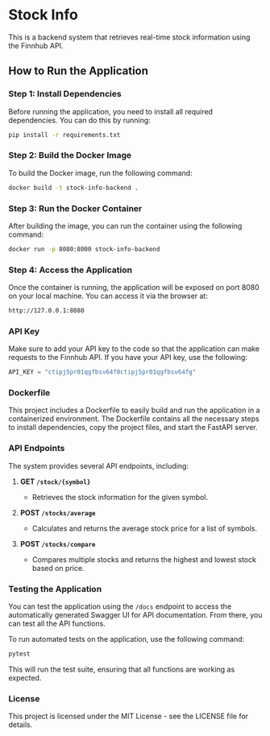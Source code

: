 
# Stock Info

This is a backend system that retrieves real-time stock information using the Finnhub API.

## How to Run the Application

### Step 1: Install Dependencies
Before running the application, you need to install all required dependencies. You can do this by running:

```bash
pip install -r requirements.txt
```

### Step 2: Build the Docker Image
To build the Docker image, run the following command:

```bash
docker build -t stock-info-backend .
```

### Step 3: Run the Docker Container
After building the image, you can run the container using the following command:

```bash
docker run -p 8080:8000 stock-info-backend
```

### Step 4: Access the Application
Once the container is running, the application will be exposed on port 8080 on your local machine. You can access it via the browser at:

```bash
http://127.0.0.1:8080
```

### API Key
Make sure to add your API key to the code so that the application can make requests to the Finnhub API. If you have your API key, use the following:

```python
API_KEY = "ctipj5pr01qgfbsv64f0ctipj5pr01qgfbsv64fg"
```

### Dockerfile
This project includes a Dockerfile to easily build and run the application in a containerized environment. The Dockerfile contains all the necessary steps to install dependencies, copy the project files, and start the FastAPI server.

### API Endpoints
The system provides several API endpoints, including:

1. **GET `/stock/{symbol}`**
   - Retrieves the stock information for the given symbol.

2. **POST `/stocks/average`**
   - Calculates and returns the average stock price for a list of symbols.

3. **POST `/stocks/compare`**
   - Compares multiple stocks and returns the highest and lowest stock based on price.

### Testing the Application
You can test the application using the `/docs` endpoint to access the automatically generated Swagger UI for API documentation. From there, you can test all the API functions.

To run automated tests on the application, use the following command:

```bash
pytest
```

This will run the test suite, ensuring that all functions are working as expected.

### License
This project is licensed under the MIT License - see the LICENSE file for details.
